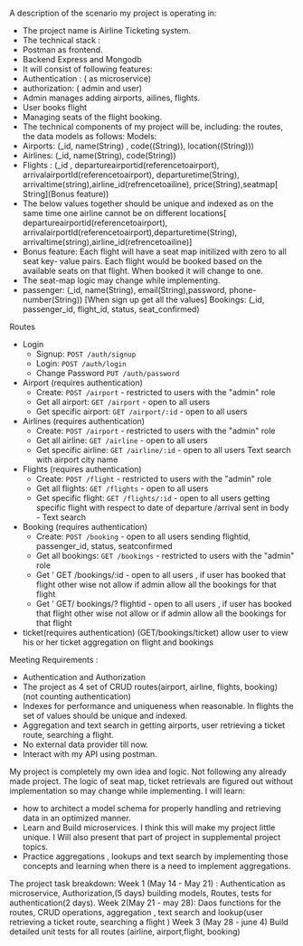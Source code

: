 A description of the scenario my project is operating in:
- The project name is Airline Ticketing system. 
- The technical stack :
- Postman as frontend.
- Backend Express and Mongodb
- It will consist of following features:
- Authentication : ( as microservice) 
- authorization: ( admin and user)
- Admin manages adding airports, ailines, flights.
- User books flight
- Managing seats of the flight booking.
-  The technical components of my project will be, including: the routes, the data models as follows:
 Models:
- Airports: (_id, name(String) , code((String)), location((String)))
- Airlines: (_id, name(String), code(String))
- Flights : (_id , departureairportid(referencetoairport), arrivalairportId(referencetoairport), departuretime(String), arrivaltime(string),airline_id(refrencetoailine), price(String),seatmap[ String](Bonus feature))
- The below  values together should be unique and indexed as on the same time one airline cannot be on different locations[ departureairportid(referencetoairport), arrivalairportId(referencetoairport),departuretime(String), arrivaltime(string),airline_id(refrencetoailine)]
- Bonus feature: Each flight will have a seat map initilized with zero to all seat key- value pairs. Each flight would be booked based on the available seats on that flight. When booked it will change to one.
- The seat-map logic may change while implementing. 
- passenger: (_id, name(String), email(String),password, phone-number(String)) [When sign up get all the values]
Bookings: (_id, passenger_id, flight_id, status, seat_confirmed)

 Routes
- Login
  - Signup: `POST /auth/signup`
  - Login: `POST /auth/login`
  - Change Password `PUT /auth/password`
- Airport (requires authentication)
  - Create: `POST /airport` - restricted to users with the "admin" role
  - Get all airport: `GET /airport` - open to all users
  - Get specific airport: `GET /airport/:id` - open to all users
- Airlines (requires authentication)
  - Create: `POST /airport` - restricted to users with the "admin" role
  - Get all airline: `GET /airline` - open to all users
  - Get specific airline: `GET /airline/:id` - open to all users
  Text search with airport city name
- Flights (requires authentication)
  - Create: `POST /flight` - restricted to users with the "admin" role
  - Get all flights: `GET /flights` - open to all users
  - Get specific flight: `GET /flights/:id` - open to all users 
    getting specific flight with respect to date of departure /arrival sent in body - Text search
-  Booking (requires authentication)
    - Create: `POST /booking` - open to all users 
    sending flightid, passenger_id, status, seatconfirmed
    - Get all bookings: `GET /bookings` - restricted to users with the "admin" role
    - Get ' GET /bookings/:id - open to all users , if user has booked that flight other wise not allow if admin allow all the bookings for that flight
    - Get ' GET/ bookings/? flightid - open to all users , if user has booked that flight other wise not allow or if admin allow all the bookings for that flight
- ticket(requires authentication) (GET/bookings/ticket)
  allow user to view his or her ticket aggregation on flight and bookings

Meeting Requirements :
- Authentication and Authorization
- The project as 4 set of CRUD routes(airport, airline, flights, booking) (not counting authentication)
- Indexes for performance and uniqueness when reasonable. In flights the set of values should be unique and indexed.
- Aggregation and text search in getting airports, user retrieving a ticket route, searching a flight.
- No external data provider till now.
- Interact with my API using postman.

My project is completely my own idea and logic. Not following any already made project. The logic of seat map, ticket retrievals are figured out without implementation so may change while implementing. 
I will learn:
- how to architect a model schema for properly handling and retrieving data in an optimized manner.
- Learn and Build microservices. I think this will make my project little unique. I Will also  present that part of project in supplemental project topics. 
- Practice aggregations , lookups and text search by implementing those concepts and learning when there is a need to implement aggregations.

The project task breakdown:
Week 1 (May 14 - May 21) : Authentication as microservice, Authorization,(5 days) building models, Routes, tests for authentication(2 days).
Week 2(May 21 - may 28): Daos functions for the routes, CRUD operations, aggregation , text search and lookup(user retrieving a ticket route, searching a flight )
Week 3 (May 28 - june 4) Build  detailed unit tests for all routes (airline, airport,flight, booking)